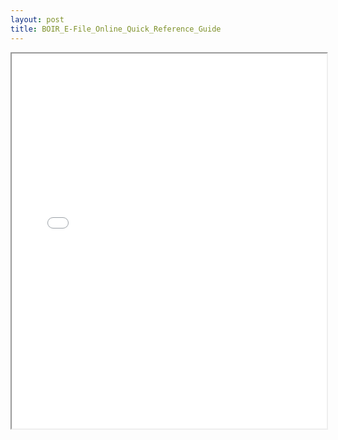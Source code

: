 ```yaml
---
layout: post
title: BOIR_E-File_Online_Quick_Reference_Guide
---
```


<div class="pdf-container">
<iframe src="/ea/assets/pdfs/BOIR_E-File_Online_Quick_Reference_Guide.pdf" height="600" width="100%" allowFullScreen="true"></iframe>
</div>

